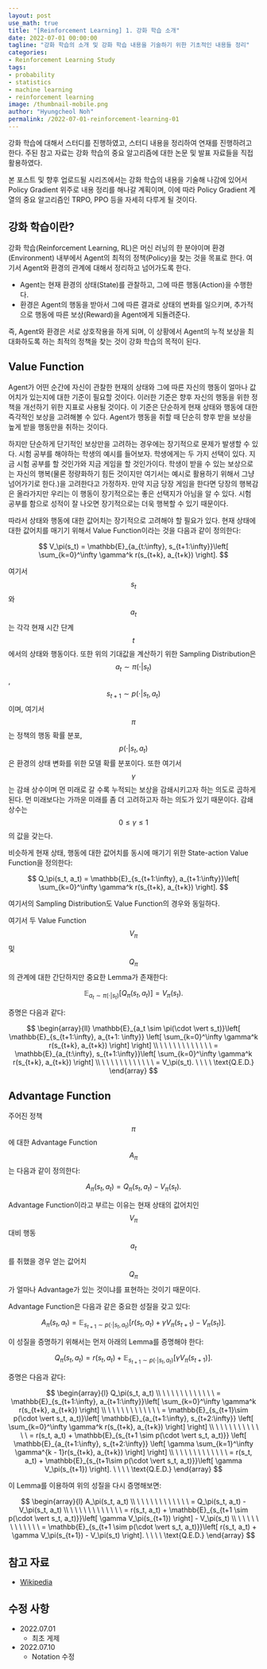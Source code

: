 ```yaml
---
layout: post
use_math: true
title: "[Reinforcement Learning] 1. 강화 학습 소개"
date: 2022-07-01 00:00:00
tagline: "강화 학습의 소개 및 강화 학습 내용을 기술하기 위한 기초적인 내용들 정리"
categories:
- Reinforcement Learning Study
tags:
- probability
- statistics
- machine learning
- reinforcement learning
image: /thumbnail-mobile.png
author: "Hyungcheol Noh"
permalink: /2022-07-01-reinforcement-learning-01
---
```


강화 학습에 대해서 스터디를 진행하였고, 스터디 내용을 정리하여 연재를 진행하려고 한다. 주된 참고 자료는 강화 학습의 중요 알고리즘에 대한 논문 및 발표 자료들을 직접 활용하였다.

본 포스트 및 향후 업로드될 시리즈에서는 강화 학습의 내용을 기술해 나감에 있어서 Policy Gradient 위주로 내용 정리를 해나갈 계획이며, 이에 따라 Policy Gradient 계열의 중요 알고리즘인 TRPO, PPO 등을 자세히 다루게 될 것이다.

## 강화 학습이란?
강화 학습(Reinforcement Learning, RL)은 머신 러닝의 한 분야이며 환경(Environment) 내부에서 Agent의 최적의 정책(Policy)을 찾는 것을 목표로 한다. 여기서 Agent와 환경의 관계에 대해서 정리하고 넘어가도록 한다.
- Agent는 현재 환경의 상태(State)를 관찰하고, 그에 따른 행동(Action)을 수행한다.
- 환경은 Agent의 행동을 받아서 그에 따른 결과로 상태의 변화를 일으키며, 추가적으로 행동에 따른 보상(Reward)을 Agent에게 되돌려준다.

즉, Agent와 환경은 서로 상호작용을 하게 되며, 이 상황에서 Agent의 누적 보상을 최대화하도록 하는 최적의 정책을 찾는 것이 강화 학습의 목적이 된다.

## Value Function
Agent가 어떤 순간에 자신이 관찰한 현재의 상태와 그에 따른 자신의 행동이 얼마나 값어치가 있는지에 대한 기준이 필요할 것이다. 이러한 기준은 향후 자신의 행동을 위한 정책을 개선하기 위한 지표로 사용될 것이다. 이 기준은 단순하게 현재 상태와 행동에 대한 즉각적인 보상을 고려해볼 수 있다. Agent가 행동을 취할 때 단순히 향후 받을 보상을 높게 받을 행동만을 취하는 것이다.

하지만 단순하게 단기적인 보상만을 고려하는 경우에는 장기적으로 문제가 발생할 수 있다. 시험 공부를 해야하는 학생의 예시를 들어보자. 학생에게는 두 가지 선택이 있다. 지금 시험 공부를 할 것인가와 지금 게임을 할 것인가이다. 학생이 받을 수 있는 보상으로는 자신의 행복(물론 정량화하기 힘든 것이지만 여기서는 예시로 활용하기 위해서 그냥 넘어가기로 한다.)을 고려한다고 가정하자. 만약 지금 당장 게임을 한다면 당장의 행복감은 올라가지만 우리는 이 행동이 장기적으로는 좋은 선택지가 아님을 알 수 있다. 시험 공부를 함으로 성적이 잘 나오면 장기적으로는 더욱 행복할 수 있기 때문이다.

따라서 상태와 행동에 대한 값어치는 장기적으로 고려해야 할 필요가 있다. 현재 상태에 대한 값어치를 매기기 위해서 Value Function이라는 것을 다음과 같이 정의한다:

$$
V_\pi(s_t) = \mathbb{E}_{a_{t:\infty}, s_{t+1:\infty}}\left[ \sum_{k=0}^\infty \gamma^k r(s_{t+k}, a_{t+k}) \right].
$$

여기서 $$s_t$$와 $$a_t$$는 각각 현재 시간 단계 $$t$$에서의 상태와 행동이다. 또한 위의 기대값을 계산하기 위한 Sampling Distribution은 $$a_t \sim \pi(\cdot \vert s_t)$$, $$s_{t+1} \sim p(\cdot \vert s_t, a_t)$$이며, 여기서 $$\pi$$는 정책의 행동 확률 분포, $$p(\cdot \vert s_t, a_t)$$은 환경의 상태 변화를 위한 모델 확률 분포이다. 또한 여기서 $$\gamma$$는 감쇄 상수이며 먼 미래로 갈 수록 누적되는 보상을 감쇄시키고자 하는 의도로 곱하게 된다. 먼 미래보다는 가까운 미래를 좀 더 고려하고자 하는 의도가 있기 때문이다. 감쇄 상수는 $$0 \leq \gamma \leq 1$$의 값을 갖는다.

비슷하게 현재 상태, 행동에 대한 값어치를 동시에 매기기 위한 State-action Value Function을 정의한다:

$$
Q_\pi(s_t, a_t) = \mathbb{E}_{s_{t+1:\infty}, a_{t+1:\infty}}\left[ \sum_{k=0}^\infty \gamma^k r(s_{t+k}, a_{t+k}) \right].
$$

여기서의 Sampling Distribution도 Value Function의 경우와 동일하다.

여기서 두 Value Function $$V_\pi$$ 및 $$Q_{\pi}$$의 관계에 대한 간단하지만 중요한 Lemma가 존재한다:

$$
\mathbb{E}_{a_t \sim \pi(\cdot \vert s_t)}\left[ Q_{\pi}(s_t, a_t) \right] = V_{\pi}(s_t).
$$

증명은 다음과 같다:

$$
\begin{array}{ll}
\mathbb{E}_{a_t \sim \pi(\cdot \vert s_t)}\left[ \mathbb{E}_{s_{t+1:\infty}, a_{t+1:
\infty}} \left[ \sum_{k=0}^\infty \gamma^k r(s_{t+k}, a_{t+k}) \right] \right] \\
\ \ \ \  \ \ \ \  \ \ \ \ = \mathbb{E}_{a_{t:\infty}, s_{t+1:\infty}}\left[ \sum_{k=0}^\infty \gamma^k r(s_{t+k}, a_{t+k}) \right] \\
\ \ \ \  \ \ \ \  \ \ \ \ = V_\pi(s_t). \ \ \ \ \text{Q.E.D.}
\end{array}
$$

## Advantage Function
주어진 정책 $$\pi$$에 대한 Advantage Function $$A_\pi$$는 다음과 같이 정의한다:

$$
A_\pi(s_t, a_t) = Q_\pi(s_t, a_t) - V_\pi(s_t).
$$

Advantage Function이라고 부르는 이유는 현재 상태의 값어치인 $$V_\pi$$ 대비 행동 $$a_t$$를 취했을 경우 얻는 값어치 $$Q_\pi$$가 얼마나 Advantage가 있는 것이냐를 표현하는 것이기 때문이다.

Advantage Function은 다음과 같은 중요한 성질을 갖고 있다:

$$
A_\pi(s_t, a_t) = \mathbb{E}_{s_{t+1}\sim p(\cdot \vert s_t, a_t)} \left[ r(s_t, a_t) + \gamma V_\pi(s_{t+1}) - V_\pi(s_t) \right].
$$

이 성질을 증명하기 위해서는 먼저 아래의 Lemma를 증명해야 한다:

$$
Q_\pi(s_t, a_t) = r(s_t, a_t) + \mathbb{E}_{s_{t+1}\sim p(\cdot \vert s_t, a_t)} \left[ \gamma V_\pi(s_{t+1}) \right].
$$

증명은 다음과 같다:

$$
\begin{array}{l}
Q_\pi(s_t, a_t) \\
\ \ \ \  \ \ \ \  \ \ \ \ = \mathbb{E}_{s_{t+1:\infty}, a_{t+1:\infty}}\left[ \sum_{k=0}^\infty \gamma^k r(s_{t+k}, a_{t+k}) \right] \\
\ \ \ \  \ \ \ \  \ \ \ \ = \mathbb{E}_{s_{t+1}\sim p(\cdot \vert s_t, a_t)}\left[ \mathbb{E}_{a_{t+1:\infty}, s_{t+2:\infty}} \left[ \sum_{k=0}^\infty \gamma^k r(s_{t+k}, a_{t+k}) \right] \right] \\
\ \ \ \  \ \ \ \  \ \ \ \ = r(s_t, a_t) + \mathbb{E}_{s_{t+1 \sim p(\cdot \vert s_t, a_t)}} \left[ \mathbb{E}_{a_{t+1:\infty}, s_{t+2:\infty}} \left[ \gamma \sum_{k=1}^\infty \gamma^{k - 1}r(s_{t+k}, a_{t+k}) \right] \right] \\
\ \ \ \  \ \ \ \  \ \ \ \ = r(s_t, a_t) + \mathbb{E}_{s_{t+1\sim p(\cdot \vert s_t, a_t)}}\left[ \gamma V_\pi(s_{t+1}) \right]. \ \ \ \ \text{Q.E.D.}
\end{array}
$$

이 Lemma를 이용하여 위의 성질을 다시 증명해보면:

$$
\begin{array}{l}
A_\pi(s_t, a_t) \\
\ \ \ \  \ \ \ \  \ \ \ \ = Q_\pi(s_t, a_t) - V_\pi(s_t, a_t) \\
\ \ \ \  \ \ \ \  \ \ \ \ = r(s_t, a_t) + \mathbb{E}_{s_{t+1 \sim p(\cdot \vert s_t, a_t)}}\left[ \gamma V_\pi(s_{t+1}) \right] - V_\pi(s_t) \\
\ \ \ \  \ \ \ \  \ \ \ \ = \mathbb{E}_{s_{t+1 \sim p(\cdot \vert s_t, a_t)}}\left[ r(s_t, a_t) + \gamma V_\pi(s_{t+1}) - V_\pi(s_t) \right]. \ \ \ \ \text{Q.E.D.}
\end{array}
$$

## 참고 자료
- [Wikipedia](https://en.wikipedia.org/wiki/Reinforcement_learning)

## 수정 사항
- 2022.07.01
    - 최초 게제
- 2022.07.10
    - Notation 수정